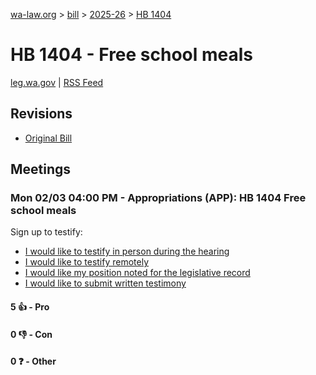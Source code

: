 [wa-law.org](/) > [bill](/bill/) > [2025-26](/bill/2025-26/) > [HB 1404](/bill/2025-26/hb/1404/)

# HB 1404 - Free school meals
[leg.wa.gov](https://app.leg.wa.gov/billsummary?BillNumber=1404&Year=2025&Initiative=false) | [RSS Feed](./rss.xml)

## Revisions
* [Original Bill](1/)

## Meetings
### Mon 02/03 04:00 PM - Appropriations (APP): HB 1404 Free school meals
Sign up to testify:
* [I would like to testify in person during the hearing](https://app.leg.wa.gov/csi/Testifier/Add?chamber=House&mId=32685&aId=162722&caId=25348&tId=1)
* [I would like to testify remotely](https://app.leg.wa.gov/csi/Testifier/Add?chamber=House&mId=32685&aId=162722&caId=25348&tId=2)
* [I would like my position noted for the legislative record](https://app.leg.wa.gov/csi/Testifier/Add?chamber=House&mId=32685&aId=162722&caId=25348&tId=3)
* [I would like to submit written testimony](https://app.leg.wa.gov/csi/Testifier/Add?chamber=House&mId=32685&aId=162722&caId=25348&tId=4)

#### 5 👍 - Pro

#### 0 👎 - Con

#### 0 ❓ - Other
